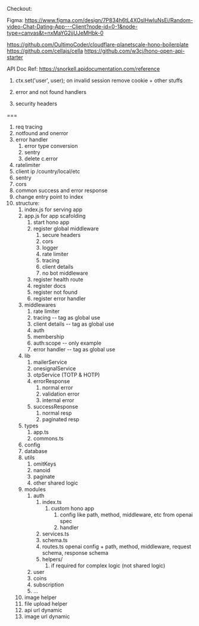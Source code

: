 Checkout: 

Figma: https://www.figma.com/design/7P834h6tL4XOsIHwIuNsEi/Random-video-Chat-Dating-App---Client?node-id=0-1&node-type=canvas&t=nxMaYG2jjUJeMHbk-0


https://github.com/OultimoCoder/cloudflare-planetscale-hono-boilerplate
https://github.com/cellajs/cella
https://github.com/w3cj/hono-open-api-starter

API Doc Ref: https://snorkell.apidocumentation.com/reference



1.  ctx.set('user', user);
on invalid session remove cookie + other stuffs

2. error and not found handlers

3. security headers



===

1. req tracing
2. notfound and onerror
3. error handler
   1. error type conversion
   2. sentry
   3. delete c.error
4. ratelimiter
5. client ip /country/local/etc
6. sentry
7. cors
8. common success and error response
9. change entry point to index
10. structure:
    1.  index.js for serving app
    2.  app.js for app scafolding
        1.  start hono app
        2.  register global middleware
            1.  secure headers
            2.  cors
            3.  logger
            4.  rate limiter
            5.  tracing
            6.  client details
            7.  no bot middleware
        3.  register health route
        4.  register docs
        5.  register not found
        6.  register error handler
    3.  middlewares
        1.  rate limiter
        2.  tracing -- tag as global use
        3.  client details -- tag as global use
        4.  auth
        5.  membership
        6.  auth:scope -- only example
        7.  error handler -- tag as global use
    4.  lib
        1. mailerService
        2. onesignalService
        3. otpService (TOTP & HOTP)
        4. errorResponse
           1. normal error
           2. validation error
           3. internal error
        5. successResponse
           1. normal resp
           2. paginated resp
    5. types
       1. app.ts
       2. commons.ts
    6. config
    7. database
    8. utils
       1. omitKeys
       2. nanoid
       3. paginate
       4. other shared logic
    9. modules
       1.  auth
           1.  index.ts
               1.  custom hono app
                   1.  config like path, method, middleware, etc from openai spec
                   2.  handler
           2.  services.ts
           3.  schema.ts
           4.  routes.ts openai config + path, method, middleware, request schema, response schema
           5.  helpers/
               1.  if required for complex logic (not shared logic)
       2.  user
       3.  coins
       4.  subscription
       5.  ...
    10. image helper
    11. file upload helper
    12. api url dynamic
    13. image url dynamic